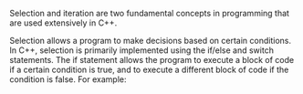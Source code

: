 Selection and iteration are two fundamental concepts in programming that are used extensively in C++.

Selection allows a program to make decisions based on certain conditions. In C++, selection is primarily implemented using the if/else and switch statements. The if statement allows the program to execute a block of code if a certain condition is true, and to execute a different block of code if the condition is false. For example:
```
```